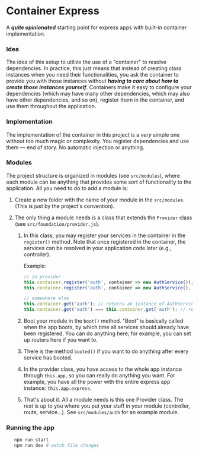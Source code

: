 # Container Express

A **_quite opinionated_** starting point for express apps with built-in container implementation.

### Idea

The idea of this setup to utilize the use of a "container" to resolve dependencies. In practice, this just means that instead of creating class instances when you need their functionalities, you ask the container to provide you with those instances without **_having to care about how to create those instances yourself_**. Containers make it easy to configure your dependencies (which may have many other dependencies, which may also have other dependencies, and so on), register them in the container, and use them throughout the application.

### Implementation

The implementation of the container in this project is a _very_ simple one without too much magic or complexity. You register dependencies and use them — end of story. No automatic injection or anything.

### Modules

The project structure is organized in modules (see `src/modules`), where each module can be anything that provides some sort of functionality to the application. All you need to do to add a module is:

1. Create a new folder with the name of your module in the `src/modules`. (This is just by the project's convention).
1. The only thing a module needs is a class that extends the `Provider` class (see `src/foundation/provider.js`).

   1. In this class, you may register your services in the container in the `register()` method. Note that once registered in the container, the services can be resolved in your application code later (e.g., controller).

      Example:

      ```javascript
      // in provider
      this.container.register('auth', container => new AuthService()); // transient
      this.container.register('auth', container => new AuthService(), true); // singleton

      // somewhere else
      this.container.get('auth'); // returns an instance of AuthService
      this.container.get('auth') === this.container.get('auth'); // returns true if singleton; else false
      ```

   1. Boot your module in the `boot()` method. "Boot" is basically called when the app boots, by which time all services should already have been registered. You can do anything here; for example, you can set up routers here if you want to.

   1. There is the method `booted()` if you want to do anything after every service has booted.

   1. In the provider class, you have access to the whole app instance through `this.app`, so you can really do anything you want. For example, you have all the power with the entire express app instance: `this.app.express`.

   1. That's about it. All a module needs is this one Provider class. The rest is up to you where you put your stuff in your module (controller, route, service...). See `src/modules/auth` for an example module.

### Running the app

```bash
   npm run start
   npm run dev # watch file changes
```
